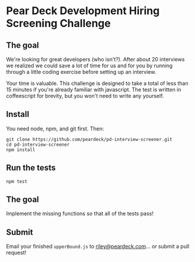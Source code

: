 # Pear Deck Development Hiring Screening Challenge

## The goal

We're looking for great developers (who isn't?).  After about 20 interviews we realized we could save a lot of time
for us and for you by running through a little coding exercise before setting up an interview.

Your time is valuable.  This challenge is designed to take a total of less than 15 minutes if you're already familiar
with javascript.  The test is written in coffeescript for brevity, but you won't need to write any yourself.

## Install

You need node, npm, and git first.  Then:

    git clone https://github.com/peardeck/pd-interview-screener.git
    cd pd-interview-screener
    npm install

## Run the tests

    npm test

## The goal

Implement the missing functions so that all of the tests pass!

## Submit

Email your finished `upperBound.js` to riley@peardeck.com... or submit a pull request!